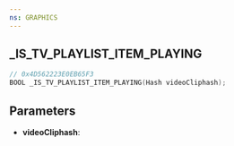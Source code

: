 ```yaml
---
ns: GRAPHICS
---
```

## _IS_TV_PLAYLIST_ITEM_PLAYING

```c
// 0x4D562223E0EB65F3
BOOL _IS_TV_PLAYLIST_ITEM_PLAYING(Hash videoCliphash);
```

## Parameters
* **videoCliphash**:
